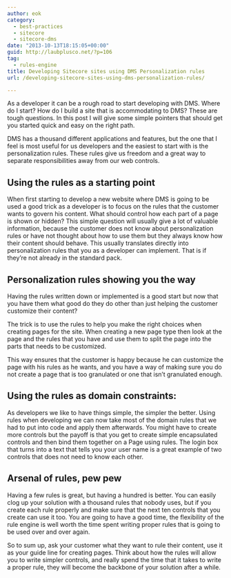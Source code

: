 ```yaml
---
author: eok
category:
  - best-practices
  - sitecore
  - sitecore-dms
date: "2013-10-13T18:15:05+00:00"
guid: http://laubplusco.net/?p=106
tag:
  - rules-engine
title: Developing Sitecore sites using DMS Personalization rules
url: /developing-sitecore-sites-using-dms-personalization-rules/

---
```

As a developer it can be a rough road to start developing with DMS. Where do I start? How do I build a site that is accommodating to DMS? These are tough questions. In this post I will give some simple pointers that should get you started quick and easy on the right path.

DMS has a thousand different applications and features, but the one that I feel is most useful for us developers and the easiest to start with is the personalization rules. These rules give us freedom and a great way to separate responsibilities away from our web controls.

## Using the rules as a starting point

When first starting to develop a new website where DMS is going to be used a good trick as a developer is to focus on the rules that the customer wants to govern his content. What should control how each part of a page is shown or hidden? This simple question will usually give a lot of valuable information, because the customer does not know about personalization rules or have not thought about how to use them but they always know how their content should behave. This usually translates directly into personalization rules that you as a developer can implement. That is if they’re not already in the standard pack.

## Personalization rules showing you the way

Having the rules written down or implemented is a good start but now that you have them what good do they do other than just helping the customer customize their content?

The trick is to use the rules to help you make the right choices when creating pages for the site. When creating a new page type then look at the page and the rules that you have and use them to split the page into the parts that needs to be customized.

This way ensures that the customer is happy because he can customize the page with his rules as he wants, and you have a way of making sure you do not create a page that is too granulated or one that isn’t granulated enough.

## Using the rules as domain constraints:

As developers we like to have things simple, the simpler the better. Using rules when developing we can now take most of the domain rules that we had to put into code and apply them afterwards. You might have to create more controls but the payoff is that you get to create simple encapsulated controls and then bind them together on a Page using rules. The login box that turns into a text that tells you your user name is a great example of two controls that does not need to know each other.

## Arsenal of rules, pew pew

Having a few rules is great, but having a hundred is better. You can easily clog up your solution with a thousand rules that nobody uses, but if you create each rule properly and make sure that the next ten controls that you create can use it too. You are going to have a good time, the flexibility of the rule engine is well worth the time spent writing proper rules that is going to be used over and over again.

So to sum up, ask your customer what they want to rule their content, use it as your guide line for creating pages. Think about how the rules will allow you to write simpler controls, and really spend the time that it takes to write a proper rule, they will become the backbone of your solution after a while.
